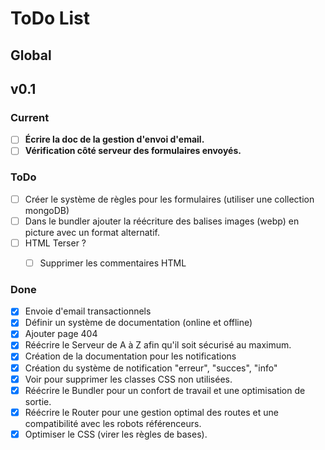 # ToDo List

## Global

## v0.1

### Current
- [ ] **Écrire la doc de la gestion d'envoi d'email.**
- [ ] **Vérification côté serveur des formulaires envoyés.**

### ToDo
- [ ] Créer le système de règles pour les formulaires (utiliser une collection mongoDB)
- [ ] Dans le bundler ajouter la réécriture des balises images (webp) en picture avec un format alternatif.
- [ ] HTML Terser ?
    - [ ] Supprimer les commentaires HTML


### Done
- [x] Envoie d'email transactionnels
- [x] Définir un système de documentation (online et offline)
- [x] Ajouter page 404
- [x] Réécrire le Serveur de A à Z afin qu'il soit sécurisé au maximum.
- [x] Création de la documentation pour les notifications
- [x] Création du système de notification "erreur", "succes", "info"
- [x] Voir pour supprimer les classes CSS non utilisées.
- [x] Réécrire le Bundler pour un confort de travail et une optimisation de sortie.
- [x] Réécrire le Router pour une gestion optimal des routes et une compatibilité avec les robots référenceurs.
- [x] Optimiser le CSS (virer les règles de bases).
